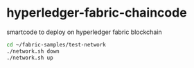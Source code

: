 # hyperledger-fabric-chaincode
smartcode to deploy on hyperledger fabric blockchain


```bash
cd ~/fabric-samples/test-network
./network.sh down
./network.sh up

